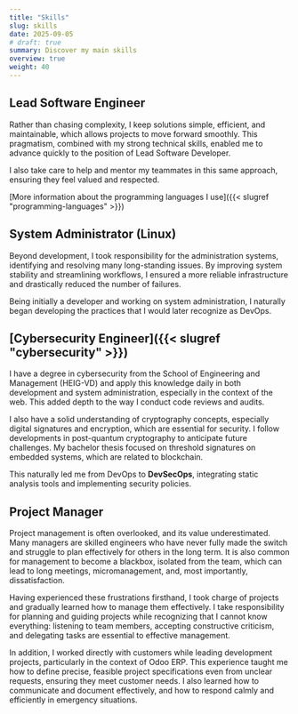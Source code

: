 ```yaml
---
title: "Skills"
slug: skills
date: 2025-09-05
# draft: true
summary: Discover my main skills
overview: true
weight: 40
---
```


## Lead Software Engineer

Rather than chasing complexity, I keep solutions simple, efficient, and maintainable, which allows projects to move forward smoothly.
This pragmatism, combined with my strong technical skills, enabled me to advance quickly to the position of Lead Software Developer.

I also take care to help and mentor my teammates in this same approach, ensuring they feel valued and respected.

[More information about the programming languages I use]({{< slugref "programming-languages" >}})

## System Administrator (Linux)

Beyond development, I took responsibility for the administration systems, identifying and resolving many long-standing issues.
By improving system stability and streamlining workflows, I ensured a more reliable infrastructure and drastically reduced the number of failures.

Being initially a developer and working on system administration, I naturally began developing the practices that I would later recognize as DevOps.

## [Cybersecurity Engineer]({{< slugref "cybersecurity" >}})

I have a degree in cybersecurity from the School of Engineering and Management (HEIG-VD) and apply this knowledge daily in both development and system administration, especially in the context of the web. This added depth to the way I conduct code reviews and audits.

I also have a solid understanding of cryptography concepts, especially digital signatures and encryption, which are essential for security. I follow developments in post-quantum cryptography to anticipate future challenges. My bachelor thesis focused on threshold signatures on embedded systems, which are related to blockchain.

This naturally led me from DevOps to **DevSecOps**, integrating static analysis tools and implementing security policies.

## Project Manager

Project management is often overlooked, and its value underestimated. Many managers are skilled engineers who have never fully made the switch and struggle to plan effectively for others in the long term. It is also common for management to become a blackbox, isolated from the team, which can lead to long meetings, micromanagement, and, most importantly, dissatisfaction.

Having experienced these frustrations firsthand, I took charge of projects and gradually learned how to manage them effectively. I take responsibility for planning and guiding projects while recognizing that I cannot know everything: listening to team members, accepting constructive criticism, and delegating tasks are essential to effective management.

In addition, I worked directly with customers while leading development projects, particularly in the context of Odoo ERP. This experience taught me how to define precise, feasible project specifications even from unclear requests, ensuring they meet customer needs. I also learned how to communicate and document effectively, and how to respond calmly and efficiently in emergency situations.